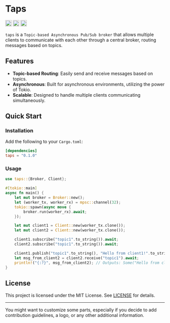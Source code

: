 # Taps

[<img alt="github" src="https://img.shields.io/badge/github-matthewjberger/taps-8da0cb?style=for-the-badge&labelColor=555555&logo=github" height="20">](https://github.com/matthewjberger/taps)
[<img alt="crates.io" src="https://img.shields.io/crates/v/taps.svg?style=for-the-badge&color=fc8d62&logo=rust" height="20">](https://crates.io/crates/taps)
[<img alt="docs.rs" src="https://img.shields.io/badge/docs.rs-taps-66c2a5?style=for-the-badge&labelColor=555555&logo=docs.rs" height="20">](https://docs.rs/taps)

`taps` is a `Topic-based Asynchronous Pub/Sub broker` that allows multiple clients to communicate with each other through a central broker, routing messages based on topics.

## Features

- **Topic-based Routing**: Easily send and receive messages based on topics.
- **Asynchronous**: Built for asynchronous environments, utilizing the power of Tokio.
- **Scalable**: Designed to handle multiple clients communicating simultaneously.

## Quick Start

### Installation

Add the following to your `Cargo.toml`:

```toml
[dependencies]
taps = "0.1.0"
```

### Usage

```rust
use taps::{Broker, Client};

#[tokio::main]
async fn main() {
    let mut broker = Broker::new();
    let (worker_tx, worker_rx) = mpsc::channel(32);
    tokio::spawn(async move {
        broker.run(worker_rx).await;
    });

    let mut client1 = Client::new(worker_tx.clone());
    let mut client2 = Client::new(worker_tx.clone());

    client1.subscribe("topic1".to_string()).await;
    client2.subscribe("topic1".to_string()).await;

    client1.publish("topic1".to_string(), "Hello from client1!".to_string()).await;
    let msg_from_client2 = client2.receive("topic1").await;
    println!("{:?}", msg_from_client2); // Outputs: Some("Hello from client1!")
}
```
## License

This project is licensed under the MIT License. See [LICENSE](./LICENSE) for details.

---

You might want to customize some parts, especially if you decide to add contribution guidelines, a logo, or any other additional information.